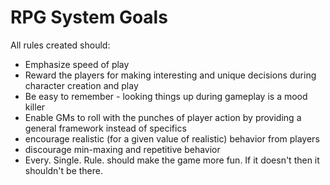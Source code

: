 RPG System Goals
================

All rules created should:

* Emphasize speed of play
* Reward the players for making interesting and unique decisions during character creation and play
* Be easy to remember - looking things up during gameplay is a mood killer
* Enable GMs to roll with the punches of player action by providing a general framework instead of specifics
* encourage realistic (for a given value of realistic) behavior from players
* discourage min-maxing and repetitive behavior
* Every. Single. Rule. should make the game more fun. If it doesn't then it shouldn't be there.